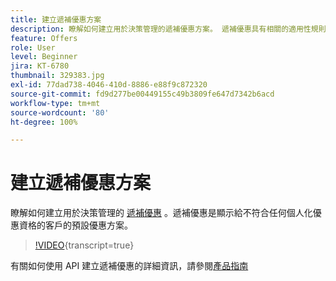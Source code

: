```yaml
---
title: 建立遞補優惠方案
description: 瞭解如何建立用於決策管理的遞補優惠方案。 遞補優惠具有相關的適用性規則，可協助您僅向相關客戶顯示。
feature: Offers
role: User
level: Beginner
jira: KT-6780
thumbnail: 329383.jpg
exl-id: 77dad738-4046-410d-8886-e88f9c872320
source-git-commit: fd9d277be00449155c49b3809fe647d7342b6acd
workflow-type: tm+mt
source-wordcount: '80'
ht-degree: 100%

---
```


# 建立遞補優惠方案

瞭解如何建立用於決策管理的 [遞補優惠](https://experienceleague.adobe.com/docs/journey-optimizer/using/offer-decisioniong/managing-offers-in-the-offer-library/creating-fallback-offers.html?lang=zh-Hant) 。遞補優惠是顯示給不符合任何個人化優惠資格的客戶的預設優惠方案。

>[!VIDEO](https://video.tv.adobe.com/v/329383?quality=12&learn=on){transcript=true}

有關如何使用 API 建立遞補優惠的詳細資訊，請參閱[產品指南](https://experienceleague.adobe.com/docs/journey-optimizer/using/offer-decisioniong/api-reference/offers-api/fallback-offers/create.html?lang=zh-Hant)
